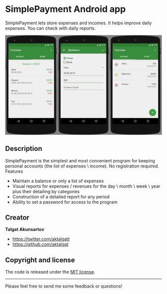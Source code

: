# SimplePayment Android app
SimplePayment lets store expenses and incomes. It helps improve daily expenses. You can check with 
daily reports.
   
![Screenshot from running application](etc/screenshot.jpg?raw=true "Screenshot SimplePayment application")

## Description
SimplePayment is the simplest and most convenient program for keeping personal accounts (the list of expenses \ income). No registration required.
Features
* Maintain a balance or only a list of expenses
* Visual reports for expenses / revenues for the day \ month \ week \ year plus their detailing by categories
* Construction of a detailed report for any period
* Ability to set a password for access to the program

## Creator

**Talgat Akunsartov**

* <https://twitter.com/aktalgatt>
* <https://github.com/aktalgat>

## Copyright and license

The code is released under the [MIT license](LICENSE?raw=true).

---------------------------------------

Please feel free to send me some feedback or questions!